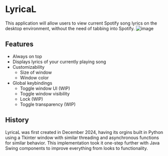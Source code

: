 # LyricaL

This application will allow users to view current Spotify song lyrics on the desktop environment, without the need of tabbing into Spotify.
![image](https://github.com/user-attachments/assets/ebc1ea1e-1e54-40bf-afa7-74caed9f4ecb)

## Features

* Always on top
* Displays lyrics of your currently playing song
* Customizability
  * Size of window
  * Window color
* Global keybindings
  * Toggle window UI (WIP)
  * Toggle window visibility
  * Lock (WIP)
  * Toggle transparency (WIP)
  

## History

LyricaL was first created in December 2024, having its orgins built in Python using a Tkinter window with similar threading and asynchronous functions for similar behavior. This implementation took it one-step further with Java Swing components to improve everything from looks to functionality.
